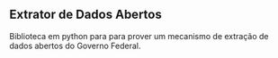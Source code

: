 ## Extrator de Dados Abertos

Biblioteca em python para para prover um mecanismo de extração de dados abertos do Governo Federal.

